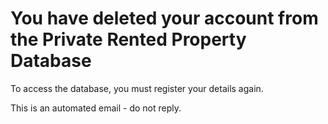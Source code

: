 # You have deleted your account from the Private Rented Property Database

To access the database, you must register your details again.

This is an automated email - do not reply.